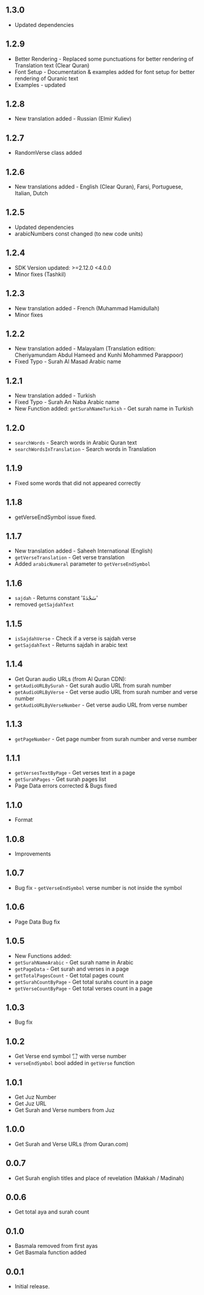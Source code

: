 ## 1.3.0
* Updated dependencies

## 1.2.9
* Better Rendering - Replaced some punctuations for better rendering of Translation text (Clear Quran)
* Font Setup - Documentation & examples added for font setup for better rendering of Quranic text
* Examples - updated

## 1.2.8
* New translation added - Russian (Elmir Kuliev)

## 1.2.7
* RandomVerse class added

## 1.2.6
* New translations added - English (Clear Quran), Farsi, Portuguese, Italian, Dutch

## 1.2.5
* Updated dependencies
* arabicNumbers const changed (to new code units)

## 1.2.4
* SDK Version updated: >=2.12.0 <4.0.0
* Minor fixes (Tashkil)

## 1.2.3

* New translation added - French (Muhammad Hamidullah)
* Minor fixes

## 1.2.2

* New translation added - Malayalam (Translation edition: Cheriyamundam Abdul Hameed and Kunhi Mohammed Parappoor)
* Fixed Typo - Surah Al Masad Arabic name

## 1.2.1

* New translation added - Turkish
* Fixed Typo - Surah An Naba Arabic name
* New Function added: `getSurahNameTurkish` - Get surah name in Turkish

## 1.2.0

* `searchWords` - Search words in Arabic Quran text
* `searchWordsInTranslation` - Search words in Translation

## 1.1.9

* Fixed some words that did not appeared correctly

## 1.1.8

* getVerseEndSymbol issue fixed.

## 1.1.7

* New translation added - Saheeh International (English)
* `getVerseTranslation` - Get verse translation
* Added `arabicNumeral` parameter to `getVerseEndSymbol`

## 1.1.6

* `sajdah` - Returns constant 'سَجْدَةٌ'
* removed `getSajdahText`

## 1.1.5

* `isSajdahVerse` - Check if a verse is sajdah verse
* `getSajdahText` - Returns sajdah in arabic text

## 1.1.4

* Get Quran audio URLs (from Al Quran CDN): 
* `getAudioURLBySurah` - Get surah audio URL from surah number
* `getAudioURLByVerse` - Get verse audio URL from surah number and verse number
* `getAudioURLByVerseNumber` - Get verse audio URL from verse number

## 1.1.3

* `getPageNumber` - Get page number from surah number and verse number

## 1.1.1

* `getVersesTextByPage` - Get verses text in a page
* `getSurahPages` - Get surah pages list
* Page Data errors corrected & Bugs fixed

## 1.1.0

* Format

## 1.0.8

* Improvements

## 1.0.7

* Bug fix - `getVerseEndSymbol` verse number is not inside the symbol

## 1.0.6

* Page Data Bug fix

## 1.0.5

* New Functions added:
* `getSurahNameArabic` - Get surah name in Arabic
* `getPageData` - Get surah and verses in a page
* `getTotalPagesCount` - Get total pages count
* `getSurahCountByPage` - Get total surahs count in a page
* `getVerseCountByPage` - Get total verses count in a page

## 1.0.3

- Bug fix

## 1.0.2

* Get Verse end symbol '۝' with verse number
* `verseEndSymbol` bool added in `getVerse` function

## 1.0.1

* Get Juz Number
* Get Juz URL
* Get Surah and Verse numbers from Juz

## 1.0.0

* Get Surah and Verse URLs (from Quran.com)

## 0.0.7

* Get Surah english titles and place of revelation (Makkah / Madinah)

## 0.0.6

* Get total aya and surah count

## 0.1.0

* Basmala removed from first ayas
* Get Basmala function added

## 0.0.1

* Initial release.